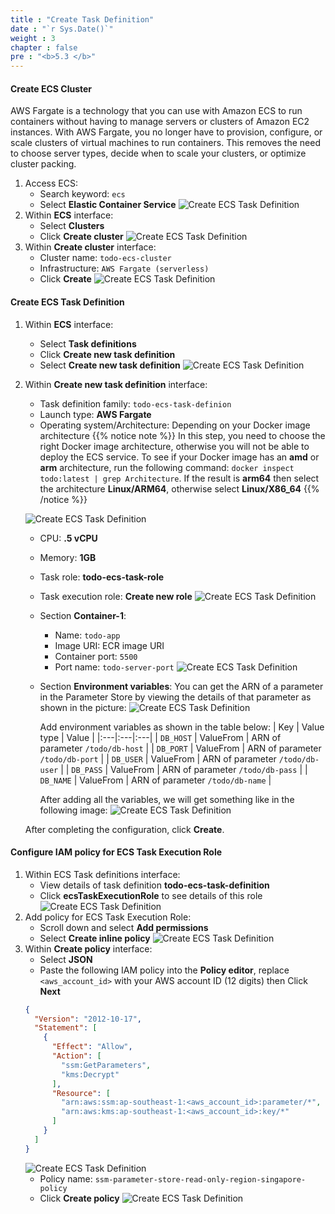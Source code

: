 ```yaml
---
title : "Create Task Definition"
date : "`r Sys.Date()`"
weight : 3
chapter : false
pre : "<b>5.3 </b>"
---
```

#### Create ECS Cluster
AWS Fargate is a technology that you can use with Amazon ECS to run containers without having to manage servers or clusters of Amazon EC2 instances. With AWS Fargate, you no longer have to provision, configure, or scale clusters of virtual machines to run containers. This removes the need to choose server types, decide when to scale your clusters, or optimize cluster packing.
1. Access ECS:
    - Search keyword: `ecs`
    - Select **Elastic Container Service**
    ![Create ECS Task Definition](/images/5-ecs-service-deployment/ecs_task_definition_1.png)
2. Within **ECS** interface:
    - Select **Clusters**
    - Click **Create cluster**
    ![Create ECS Task Definition](/images/5-ecs-service-deployment/ecs_task_definition_2.png)
3. Within **Create cluster** interface:
    - Cluster name: `todo-ecs-cluster`
    - Infrastructure: `AWS Fargate (serverless)`
    - Click **Create**
    ![Create ECS Task Definition](/images/5-ecs-service-deployment/ecs_task_definition_3.png)
#### Create ECS Task Definition
1. Within **ECS** interface:
    - Select **Task definitions**
    - Click **Create new task definition**
    - Select **Create new task definition**
    ![Create ECS Task Definition](/images/5-ecs-service-deployment/ecs_task_definition_4.png)
2. Within **Create new task definition** interface:
    - Task definition family: `todo-ecs-task-definion`
    - Launch type: **AWS Fargate**
    - Operating system/Architecture: Depending on your Docker image architecture
    {{% notice note %}}
  In this step, you need to choose the right Docker image architecture, otherwise you will not be able to deploy the ECS service. To see if your Docker image has an **amd** or **arm** architecture, run the following command: `docker inspect todo:latest | grep Architecture`. If the result is **arm64** then select the architecture **Linux/ARM64**, otherwise select **Linux/X86_64**
    {{% /notice %}}

    ![Create ECS Task Definition](/images/5-ecs-service-deployment/ecs_task_definition_5.png)
    - CPU: **.5 vCPU**
    - Memory: **1GB**
    - Task role: **todo-ecs-task-role**
    - Task execution role: **Create new role**
    ![Create ECS Task Definition](/images/5-ecs-service-deployment/ecs_task_definition_6.png)
    - Section **Container-1**:
      - Name: `todo-app`
      - Image URI: ECR image URI
      - Container port: `5500`
      - Port name: `todo-server-port`
    ![Create ECS Task Definition](/images/5-ecs-service-deployment/ecs_task_definition_7.png)
    - Section **Environment variables**:
      You can get the ARN of a parameter in the Parameter Store by viewing the details
      of that parameter as shown in the picture:
      ![Create ECS Task Definition](/images/5-ecs-service-deployment/ecs_task_definition_8.png)

      Add environment variables as shown in the table below:
      | Key  | Value type  | Value  |
      |:---|:---|:---|
      | `DB_HOST`  | ValueFrom  | ARN of parameter `/todo/db-host`  |
      | `DB_PORT`  | ValueFrom  | ARN of parameter `/todo/db-port`  |
      | `DB_USER`  | ValueFrom  | ARN of parameter `/todo/db-user`  |
      | `DB_PASS`  | ValueFrom  | ARN of parameter `/todo/db-pass`  |
      | `DB_NAME`  | ValueFrom  | ARN of parameter `/todo/db-name`  |
      
      After adding all the variables, we will get something like in the following image:
      ![Create ECS Task Definition](/images/5-ecs-service-deployment/ecs_task_definition_9.png)

    After completing the configuration, click **Create**.

#### Configure IAM policy for ECS Task Execution Role
1. Within ECS Task definitions interface:
    - View details of task definition **todo-ecs-task-definition**
    - Click **ecsTaskExecutionRole** to see details of this role
    ![Create ECS Task Definition](/images/5-ecs-service-deployment/ecs_task_execution_role_1.png)
2. Add policy for ECS Task Execution Role:
    - Scroll down and select **Add permissions**
    - Select **Create inline policy**
    ![Create ECS Task Definition](/images/5-ecs-service-deployment/ecs_task_execution_role_2.png)
3. Within **Create policy** interface:
    - Select **JSON**
    - Paste the following IAM policy into the **Policy editor**, replace `<aws_account_id>`
    with your AWS account ID (12 digits) then Click **Next**
    ```json
    {
      "Version": "2012-10-17",
      "Statement": [
        {
          "Effect": "Allow",
          "Action": [
            "ssm:GetParameters",
            "kms:Decrypt"
          ],
          "Resource": [
            "arn:aws:ssm:ap-southeast-1:<aws_account_id>:parameter/*",
            "arn:aws:kms:ap-southeast-1:<aws_account_id>:key/*"
          ]
        }
      ]
    }
    ```
    ![Create ECS Task Definition](/images/5-ecs-service-deployment/ecs_task_execution_role_3.png)
    - Policy name: `ssm-parameter-store-read-only-region-singapore-policy`
    - Click **Create policy**
    ![Create ECS Task Definition](/images/5-ecs-service-deployment/ecs_task_execution_role_4.png)
